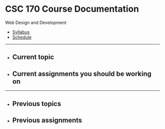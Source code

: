 # CSC 170 Course Documentation
Web Design and Development

- [Syllabus](syllabus.md)
- [Schedule](schedule.md) 

<hr>

- Current topic
  - 

- Current assignments you should be working on
  - 

<hr>

- Previous topics
  - 

- Previous assignments
  - 